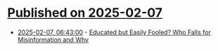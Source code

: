 # [Published on 2025-02-07](index.md)

* [2025-02-07, 06:43:00](https://soylentnews.org/article.pl?sid=25/02/06/0534246&from=rss) - [Educated but Easily Fooled? Who Falls for Misinformation and Why](https://soylentnews.org/article.pl?sid=25/02/06/0534246&from=rss)
